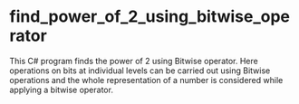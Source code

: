 # find_power_of_2_using_bitwise_operator

This C# program finds the power of 2 using Bitwise operator. Here operations on bits at individual levels can be carried out using Bitwise operations and the whole representation of a number is considered while applying a bitwise operator.
